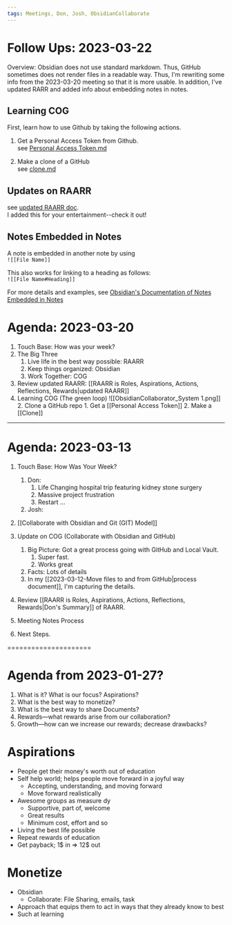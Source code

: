 ```yaml
---
tags: Meetings, Don, Josh, ObsidianCollaborate
---
```


# Follow Ups: 2023-03-22

Overview: Obsidian does not use standard markdown. Thus, GitHub  sometimes does not render files in a readable way. Thus, I'm rewriting some info from the 2023-03-20 meeting so that it is more usable. In addition, I've updated RARR and added info about embedding notes in notes. 

## Learning COG

First, learn how to use Github by taking the following actions. 

1. Get a Personal Access Token from Github.     
     see [Personal Access Token.md](https://github.com/delger/COG/blob/main/Personal%20Access%20Token.md)

2. Make a clone of a GitHub      
     see [clone.md](https://github.com/delger/COG/blob/main/Clone.md)

## Updates on RAARR

see [updated RAARR doc](https://github.com/delger/COG/blob/main/RAARR.pdf).      
I added this for your entertainment--check it out! 

## Notes Embedded in Notes

A note is embedded in another note by using      
`![[File Name]]`

This also works for linking to a heading as follows:     
`![[File Name#Heading]]`

For more details and examples, see [Obsidian's Documentation of Notes Embedded in Notes](https://help.obsidian.md/Linking+notes+and+files/Embedding+files)

# Agenda: 2023-03-20

1. Touch Base: How was your week?
2. The Big Three
	1. Live life in the best way possible: RAARR
	2. Keep things organized: Obsidian
	3. Work Together: COG
3. Review updated RAARR: [[RAARR is Roles, Aspirations, Actions, Reflections, Rewards|updated RAARR]]
4. Learning COG (The green loop)
![[ObsidianCollaborator_System 1.png]]
	2. Clone a GitHub repo
		1. Get a [[Personal Access Token]]
		2. Make a [[Clone]]



-----------

# Agenda: 2023-03-13

1. Touch Base: How Was Your Week?
	1. Don: 
		1. Life Changing hospital trip featuring kidney stone surgery
		2. Massive project frustration
		3. Restart ...
	2. Josh: 

2. [[Collaborate with Obsidian and Git (GIT) Model]]

3. Update on COG (Collaborate with Obsidian and GitHub) 
	1. Big Picture: Got a great process going with GitHub and Local Vault. 
		1. Super fast.
		2. Works great
	2. Facts: Lots of details
	3. In my [[2023-03-12-Move files to and from GitHub|process document]], I'm capturing the details.  

4. Review [[RAARR is Roles, Aspirations, Actions, Reflections, Rewards|Don's Summary]] of RAARR.

6. Meeting Notes Process
7. Next Steps. 



=====================
# Agenda from 2023-01-27?
  1. What is it? What is our focus? Aspirations? 
  2. What is the best way to monetize?
  3. What is the best way to share Documents?
  4. Rewards—what rewards arise from our collaboration?
  5. Growth—how can we increase our rewards; decrease drawbacks?  

# Aspirations

* People get their money's worth out of education
* Self help world; helps people move forward in a joyful way
	* Accepting, understanding, and moving forward
	* Move forward realistically
* Awesome groups as measure dy
	* Supportive, part of, welcome
	* Great results
	* Minimum cost, effort and so
* Living the best life possible
* Repeat rewards of education
* Get payback; 1$ in => 12$ out

# Monetize

* Obsidian
	* Collaborate: File Sharing, emails, task
* Approach that equips them to act in ways that they already know to best
* Such at learning






